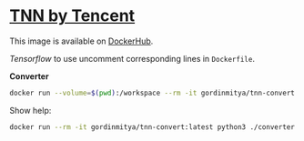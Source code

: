 # [TNN by Tencent](https://github.com/Tencent/TNN/)

This image is available on [DockerHub](https://hub.docker.com/repository/docker/gordinmitya/tnn-convert).

*Tensorflow* to use uncomment corresponding lines in `Dockerfile`.

**Converter**

```bash 
docker run --volume=$(pwd):/workspace --rm -it gordinmitya/tnn-convert:latest python3 ./converter.py onnx2tnn /workspace/model.onnx -optimize -v=v1.0 -o /workspace/tnn/fp32
```

Show help:
```bash
docker run --rm -it gordinmitya/tnn-convert:latest python3 ./converter.py onnx2tnn --help
```
